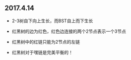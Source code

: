 ## 2017.4.14

* 2-3树自下向上生长，而BST自上而下生长

* 红黑树的边为红色，红色边连接的两个2节点表示一个3节点

* 红黑树中的红链只能为2节点的左链

* 红黑树对于嘿链是完美平衡的！




